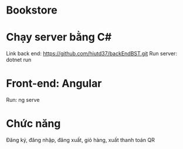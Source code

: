 # Bookstore
# Chạy server bằng C#
  Link back end: https://github.com/hiutd37/backEndBST.git
  Run server: dotnet run
# Front-end: Angular
  Run: ng serve
# Chức năng
  Đăng ký, đăng nhập, đăng xuất, giỏ hàng, xuất thanh toán QR
